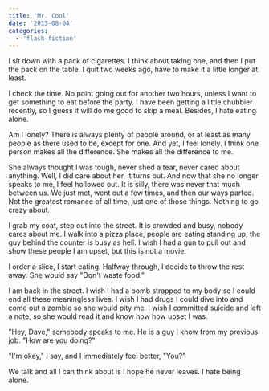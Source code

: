 ```yaml
---
title: 'Mr. Cool'
date: '2013-08-04'
categories:
  - 'flash-fiction'
---
```


I sit down with a pack of cigarettes. I think about taking one, and then I put
the pack on the table. I quit two weeks ago, have to make it a little longer at
least.

<!-- truncate -->

I check the time. No point going out for another two hours, unless I want to get
something to eat before the party. I have been getting a little chubbier
recently, so I guess it will do me good to skip a meal. Besides, I hate eating
alone.

Am I lonely? There is always plenty of people around, or at least as many people
as there used to be, except for one. And yet, I feel lonely. I think one person
makes all the difference. She makes all the difference to me.

She always thought I was tough, never shed a tear, never cared about anything.
Well, I did care about her, it turns out. And now that she no longer speaks to
me, I feel hollowed out. It is silly, there was never that much between us. We
just met, went out a few times, and then our ways parted. Not the greatest
romance of all time, just one of those things. Nothing to go crazy about.

I grab my coat, step out into the street. It is crowded and busy, nobody cares
about me. I walk into a pizza place, people are eating standing up, the guy
behind the counter is busy as hell. I wish I had a gun to pull out and show
these people I am upset, but this is not a movie.

I order a slice, I start eating. Halfway through, I decide to throw the rest
away. She would say "Don't waste food."

I am back in the street. I wish I had a bomb strapped to my body so I could end
all these meaningless lives. I wish I had drugs I could dive into and come out a
zombie so she would pity me. I wish I committed suicide and left a note, so she
would read it and know how how upset I was.

"Hey, Dave," somebody speaks to me. He is a guy I know from my previous job.
"How are you doing?"

"I'm okay," I say, and I immediately feel better, "You?"

We talk and all I can think about is I hope he never leaves. I hate being alone.
